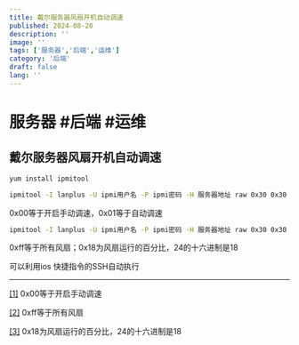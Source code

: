 ```yaml
---
title: 戴尔服务器风扇开机自动调速
published: 2024-08-20
description: ''
image: ''
tags: ['服务器','后端','运维']
category: '后端'
draft: false 
lang: ''
---
```


# 服务器 #后端 #运维

## 戴尔服务器风扇开机自动调速

```sh
yum install ipmitool

ipmitool -I lanplus -U ipmi用户名 -P ipmi密码 -H 服务器地址 raw 0x30 0x30 0x01 0x00[[1]](#_ftn1)
```

0x00等于开启手动调速，0x01等于自动调速

```sh
ipmitool -I lanplus -U ipmi用户名 -P ipmi密码 -H 服务器地址 raw 0x30 0x30 0x02 0xff[[2]](#_ftn2) 0x18[[3]](#_ftn3)
```

0xff等于所有风扇；0x18为风扇运行的百分比，24的十六进制是18

可以利用ios 快捷指令的SSH自动执行

---

[[1]](#_ftnref1) 0x00等于开启手动调速

[[2]](#_ftnref2) 0xff等于所有风扇

[[3]](#_ftnref3) 0x18为风扇运行的百分比，24的十六进制是18
